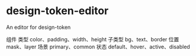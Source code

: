 # design-token-editor

An editor for design-token

组件
类型 color、padding、width、height
子类型 bg、text、border
位置 mask、layer
场景 primary、common
状态 default、hover、active、disabled
